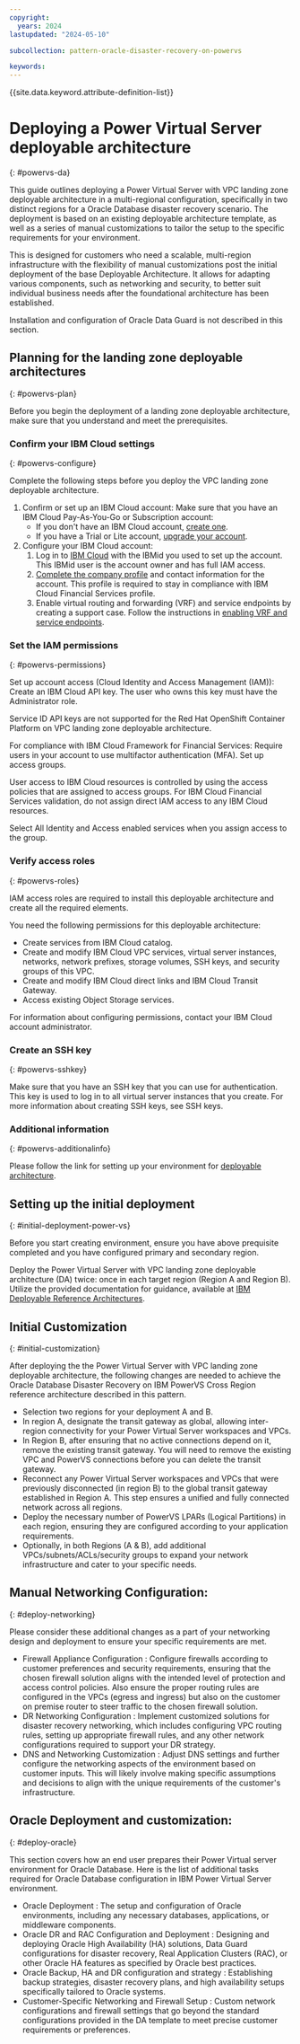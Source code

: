 ```yaml
---
copyright:
  years: 2024
lastupdated: "2024-05-10"

subcollection: pattern-oracle-disaster-recovery-on-powervs

keywords:
---
```

{{site.data.keyword.attribute-definition-list}}

# Deploying a Power Virtual Server deployable architecture
{: #powervs-da}

This guide outlines deploying a Power Virtual Server with VPC landing zone deployable architecture in a multi-regional configuration, specifically in two distinct regions for a Oracle Database disaster recovery scenario. The deployment is based on an existing deployable architecture template, as well as a series of manual customizations to tailor the setup to the specific requirements for your environment.

This is designed for customers who need a scalable, multi-region infrastructure with the flexibility of manual customizations post the initial deployment of the base Deployable Architecture. It allows for adapting various components, such as networking and security, to better suit individual business needs after the foundational architecture has been established.

Installation and configuration of Oracle Data Guard is not described in this section.

## Planning for the landing zone deployable architectures
{: #powervs-plan}

Before you begin the deployment of a landing zone deployable architecture, make sure that you understand and meet the prerequisites.

### Confirm your IBM Cloud settings
{: #powervs-configure}

Complete the following steps before you deploy the VPC landing zone deployable architecture.

1. Confirm or set up an IBM Cloud account:
   Make sure that you have an IBM Cloud Pay-As-You-Go or Subscription account:
   * If you don't have an IBM Cloud account, [create one](/docs/account?topic=account-account-getting-started).
   * If you have a Trial or Lite account, [upgrade your account](/docs/account?topic=account-upgrading-account).
2. Configure your IBM Cloud account:
   1. Log in to [IBM Cloud](https://cloud.ibm.com/) with the IBMid you used to set up the account. This IBMid user is the account owner and has full IAM access.
   2. [Complete the company profile](/docs/account?topic=account-contact-info) and contact information for the account. This profile is required to stay in compliance with IBM Cloud Financial Services profile.
   3. Enable virtual routing and forwarding (VRF) and service endpoints by creating a support case. Follow the instructions in [enabling VRF and service endpoints](/docs/account?topic=account-vrf-service-endpoint&interface=ui#vrf).

### Set the IAM permissions
{: #powervs-permissions}

Set up account access (Cloud Identity and Access Management (IAM)):
Create an IBM Cloud API key. The user who owns this key must have the Administrator role.

Service ID API keys are not supported for the Red Hat OpenShift Container Platform on VPC landing zone deployable architecture.

For compliance with IBM Cloud Framework for Financial Services: Require users in your account to use multifactor authentication (MFA).
Set up access groups.

User access to IBM Cloud resources is controlled by using the access policies that are assigned to access groups. For IBM Cloud Financial Services validation, do not assign direct IAM access to any IBM Cloud resources.

Select All Identity and Access enabled services when you assign access to the group.

### Verify access roles
{: #powervs-roles}

IAM access roles are required to install this deployable architecture and create all the required elements.

You need the following permissions for this deployable architecture:

* Create services from IBM Cloud catalog.
* Create and modify IBM Cloud VPC services, virtual server instances, networks, network prefixes, storage volumes, SSH keys, and security groups of this VPC.
* Create and modify IBM Cloud direct links and IBM Cloud Transit Gateway.
* Access existing Object Storage services.

For information about configuring permissions, contact your IBM Cloud account administrator.

### Create an SSH key
{: #powervs-sshkey}

Make sure that you have an SSH key that you can use for authentication. This key is used to log in to all virtual server instances that you create. For more information about creating SSH keys, see SSH keys.

### Additional information
{: #powervs-additionalinfo}

Please follow the link for setting up your environment for [deployable architecture](/docs/secure-infrastructure-vpc?topic=secure-infrastructure-vpc-plan).

## Setting up the initial deployment
{: #initial-deployment-power-vs}

Before you start creating environment, ensure you have above prequisite completed and you have configured primary and secondary region.

Deploy the Power Virtual Server with VPC landing zone deployable  architecture (DA) twice: once in each target region (Region A and Region B). Utilize the provided documentation for guidance, available at [IBM Deployable Reference Architectures](/docs/powervs-vpc?topic=powervs-vpc-deploy-arch-ibm-pvs-inf-standard).

## Initial Customization
{: #initial-customization}

After deploying the the Power Virtual Server with VPC landing zone deployable architecture, the following changes are needed to achieve the Oracle Database Disaster Recovery on IBM PowerVS Cross Region reference architecture described in this pattern.

* Selection two regions for your deployment A and B.
* In region A, designate the transit gateway as global, allowing inter-region connectivity for your Power Virtual Server workspaces and VPCs.
* In Region B, after ensuring that no active connections depend on it, remove the existing transit gateway. You will need to remove the existing VPC and PowerVS connections before you can delete the transit gateway.
* Reconnect any Power Virtual Server workspaces and VPCs that were previously disconnected (in region B) to the global transit gateway established in Region A. This step ensures a unified and fully connected network across all regions.
* Deploy the necessary number of PowerVS LPARs (Logical Partitions) in each region, ensuring they are configured according to your application requirements.
* Optionally, in both Regions (A & B), add additional VPCs/subnets/ACLs/security groups to expand your network infrastructure and cater to your specific needs.

## Manual Networking Configuration:
{: #deploy-networking}

Please consider these additional changes as a part of your networking design and deployment to ensure your specific requirements are met.

* Firewall Appliance Configuration : Configure firewalls according to customer preferences and security requirements, ensuring that the chosen firewall solution aligns with the intended level of protection and access control policies. Also ensure the proper routing rules are configured in the VPCs (egress and ingress) but also on the customer on premise router to steer traffic to the chosen firewall solution.
* DR Networking Configuration : Implement customized solutions for disaster recovery networking, which includes configuring VPC routing rules, setting up appropriate firewall rules, and any other network configurations required to support your DR strategy.
* DNS and Networking Customization : Adjust DNS settings and further configure the networking aspects of the environment based on customer inputs. This will likely involve making specific assumptions and decisions to align with the unique requirements of the customer's infrastructure.

## Oracle Deployment and customization:
{: #deploy-oracle}

This section covers how an end user prepares their Power Virtual server environment for Oracle Database.
Here is the list of additional tasks required for Oracle Database configuration in IBM Power Virtual Server environment.

* Oracle Deployment : The setup and configuration of Oracle environments, including any necessary databases, applications, or middleware components.
* Oracle DR and RAC Configuration and Deployment : Designing and deploying Oracle High Availability (HA) solutions, Data Guard configurations for disaster recovery, Real Application Clusters (RAC), or other Oracle HA features as specified by Oracle best practices.
* Oracle Backup, HA and DR configuration and strategy : Establishing backup strategies, disaster recovery plans, and high availability setups specifically tailored to Oracle systems.
* Customer-Specific Networking and Firewall Setup : Custom network configurations and firewall settings that go beyond the standard configurations provided in the DA template to meet precise customer requirements or preferences.

